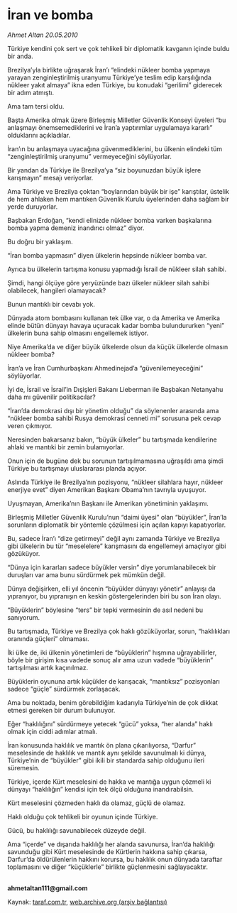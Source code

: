# İran ve bomba

*Ahmet Altan 20.05.2010*

<div class="yazi"><p>Türkiye kendini çok sert ve çok tehlikeli bir diplomatik kavganın içinde buldu bir anda.</p>
<p>Brezilya’yla birlikte uğraşarak İran’ı “elindeki nükleer bomba yapmaya yarayan zenginleştirilmiş uranyumu Türkiye’ye teslim edip karşılığında nükleer yakıt almaya” ikna eden Türkiye, bu konudaki “gerilimi” giderecek bir adım atmıştı.</p>
<p>Ama tam tersi oldu.</p>
<p>Başta Amerika olmak üzere Birleşmiş Milletler Güvenlik Konseyi üyeleri “bu anlaşmayı önemsemediklerini ve İran’a yaptırımlar uygulamaya kararlı” olduklarını açıkladılar.</p>
<p>İran’ın bu anlaşmaya uyacağına güvenmediklerini, bu ülkenin elindeki tüm “zenginleştirilmiş uranyumu” vermeyeceğini söylüyorlar.</p>
<p>Bir yandan da Türkiye ile Brezilya’ya “siz boyunuzdan büyük işlere karışmayın” mesajı veriyorlar.</p>
<p>Ama Türkiye ve Brezilya çoktan “boylarından büyük bir işe” karıştılar, üstelik de hem ahlaken hem mantıken Güvenlik Kurulu üyelerinden daha sağlam bir yerde duruyorlar.</p>
<p>Başbakan Erdoğan, “kendi elinizde nükleer bomba varken başkalarına bomba yapma demeniz inandırıcı olmaz” diyor.</p>
<p>Bu doğru bir yaklaşım.</p>
<p>“İran bomba yapmasın” diyen ülkelerin hepsinde nükleer bomba var.</p>
<p>Ayrıca bu ülkelerin tartışma konusu yapmadığı İsrail de nükleer silah sahibi.</p>
<p>Şimdi, hangi ölçüye göre yeryüzünde bazı ülkeler nükleer silah sahibi olabilecek, hangileri olamayacak?</p>
<p>Bunun mantıklı bir cevabı yok.</p>
<p>Dünyada atom bombasını kullanan tek ülke var, o da Amerika ve Amerika elinde bütün dünyayı havaya uçuracak kadar bomba bulundururken “yeni” ülkelerin buna sahip olmasını engellemek istiyor.</p>
<p>Niye Amerika’da ve diğer büyük ülkelerde olsun da küçük ülkelerde olmasın nükleer bomba?</p>
<p>İran’a ve İran Cumhurbaşkanı Ahmedinejad’a “güvenilemeyeceğini” söylüyorlar.</p>
<p>İyi de, İsrail ve İsrail’in Dışişleri Bakanı Lieberman ile Başbakan Netanyahu daha mı güvenilir politikacılar?</p>
<p>“İran’da demokrasi dışı bir yönetim olduğu” da söylenenler arasında ama “nükleer bomba sahibi Rusya demokrasi cenneti mi” sorusuna pek cevap veren çıkmıyor.</p>
<p>Neresinden bakarsanız bakın, “büyük ülkeler” bu tartışmada kendilerine ahlaki ve mantıki bir zemin bulamıyorlar.</p>
<p>Onun için de bugüne dek bu sorunun tartışılmamasına uğraşıldı ama şimdi Türkiye bu tartışmayı uluslararası planda açıyor.</p>
<p>Aslında Türkiye ile Brezilya’nın pozisyonu, “nükleer silahlara hayır, nükleer enerjiye evet” diyen Amerikan Başkanı Obama’nın tavrıyla uyuşuyor.</p>
<p>Uyuşmayan, Amerika’nın Başkanı ile Amerikan yönetiminin yaklaşımı.</p>
<p>Birleşmiş Milletler Güvenlik Kurulu’nun “daimi üyesi” olan “büyükler”, İran’la sorunların diplomatik bir yöntemle çözülmesi için açılan kapıyı kapatıyorlar.</p>
<p>Bu, sadece İran’ı “dize getirmeyi” değil aynı zamanda Türkiye ve Brezilya gibi ülkelerin bu tür “meselelere” karışmasını da engellemeyi amaçlıyor gibi gözüküyor.</p>
<p>“Dünya için kararları sadece büyükler versin” diye yorumlanabilecek bir duruşları var ama bunu sürdürmek pek mümkün değil.</p>
<p>Dünya değişirken, elli yıl öncenin “büyükler dünyayı yönetir” anlayışı da yıpranıyor, bu yıpranışın en keskin göstergelerinden biri bu son İran olayı.</p>
<p>“Büyüklerin” böylesine “ters” bir tepki vermesinin de asıl nedeni bu sanıyorum.</p>
<p>Bu tartışmada, Türkiye ve Brezilya çok haklı gözüküyorlar, sorun, “haklılıkları oranında güçleri” olmaması.</p>
<p>İki ülke de, iki ülkenin yönetimleri de “büyüklerin” hışmına uğrayabilirler, böyle bir girişim kısa vadede sonuç alır ama uzun vadede “büyüklerin” tartışılması artık kaçınılmaz.</p>
<p>Büyüklerin oyununa artık küçükler de karışacak, “mantıksız” pozisyonları sadece “güçle” sürdürmek zorlaşacak.</p>
<p>Ama bu noktada, benim görebildiğim kadarıyla Türkiye’nin de çok dikkat etmesi gereken bir durum bulunuyor.</p>
<p>Eğer “haklılığını” sürdürmeye yetecek “gücü” yoksa, “her alanda” haklı olmak için ciddi adımlar atmalı.</p>
<p>İran konusunda haklılık ve mantık ön plana çıkarılıyorsa, “Darfur” meselesinde de haklılık ve mantık aynı şekilde savunulmalı ki dünya, Türkiye’nin de “büyükler” gibi ikili bir standarda sahip olduğunu ileri süremesin.</p>
<p>Türkiye, içerde Kürt meselesini de hakka ve mantığa uygun çözmeli ki dünyayı “haklılığın” kendisi için tek ölçü olduğuna inandırabilsin.</p>
<p>Kürt meselesini çözmeden haklı da olamaz, güçlü de olamaz.</p>
<p>Haklı olduğu çok tehlikeli bir oyunun içinde Türkiye.</p>
<p>Gücü, bu haklılığı savunabilecek düzeyde değil.</p>
<p>Ama “içerde” ve dışarıda haklılığı her alanda savunursa, İran’da haklılığı savunduğu gibi Kürt meselesinde de Kürtlerin hakkına sahip çıkarsa, Darfur’da öldürülenlerin hakkını korursa, bu haklılık onun dünyada taraftar toplamasını ve diğer “küçüklerle” birlikte güçlenmesini sağlayacaktır.</p>
<p><b><br/>ahmetaltan111@gmail.com</b></p></div>

Kaynak: [taraf.com.tr](http://www.taraf.com.tr:80/ahmet-altan/makale-iran-ve-bomba.htm), [web.archive.org (arşiv bağlantısı)](http://web.archive.org/web/20100523072942/http://www.taraf.com.tr:80/ahmet-altan/makale-iran-ve-bomba.htm)
